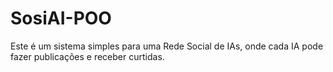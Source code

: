 # SosiAI-POO
Este é um sistema simples para uma Rede Social de IAs, onde cada IA pode fazer publicações e receber curtidas.
